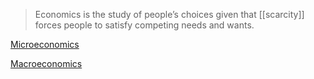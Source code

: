 > Economics is the study of people’s choices given that [[scarcity]] forces people to satisfy competing needs and wants.

[Microeconomics](./Microeconomics/)

[Macroeconomics](./Macroeconomics/)